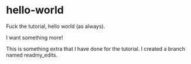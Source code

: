 # hello-world
Fuck the tutorial, hello world (as always).

I want something more! 

This is something extra that I have done for the tutorial.
I created a branch named readmy_edits.
